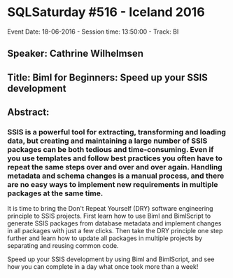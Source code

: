 # SQLSaturday #516 - Iceland 2016
Event Date: 18-06-2016 - Session time: 13:50:00 - Track: BI
## Speaker: Cathrine Wilhelmsen
## Title: Biml for Beginners: Speed up your SSIS development
## Abstract:
### SSIS is a powerful tool for extracting, transforming and loading data, but creating and maintaining a large number of SSIS packages can be both tedious and time-consuming. Even if you use templates and follow best practices you often have to repeat the same steps over and over and over again. Handling metadata and schema changes is a manual process, and there are no easy ways to implement new requirements in multiple packages at the same time.

It is time to bring the Don't Repeat Yourself (DRY) software engineering principle to SSIS projects. First learn how to use Biml and BimlScript to generate SSIS packages from database metadata and implement changes in all packages with just a few clicks. Then take the DRY principle one step further and learn how to update all packages in multiple projects by separating and reusing common code. 

Speed up your SSIS development by using Biml and BimlScript, and see how you can complete in a day what once took more than a week!
